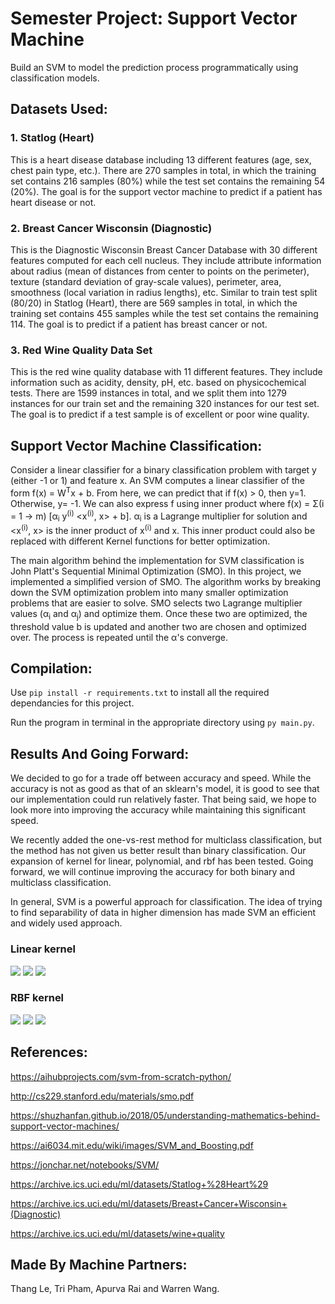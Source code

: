 # Semester Project: Support Vector Machine
Build an SVM to model the prediction process programmatically using classification models.

## Datasets Used:

### 1. Statlog (Heart) 
This is a heart disease database including 13 different features (age, sex, chest pain type, etc.). There are 270 samples in total, in which the training set contains 216 samples (80%) while the test set contains the remaining 54 (20%). The goal is for the support vector machine to predict if a patient has heart disease or not.

### 2. Breast Cancer Wisconsin (Diagnostic)
This is the Diagnostic Wisconsin Breast Cancer Database with 30 different features computed for each cell nucleus. They include attribute information about radius (mean of distances from center to points on the perimeter), texture (standard deviation of gray-scale values), perimeter, area, smoothness (local variation in radius lengths), etc. Similar to train test split (80/20) in Statlog (Heart), there are 569 samples in total, in which the training set contains 455 samples while the test set contains the remaining 114. The goal is to predict if a patient has breast cancer or not.

### 3. Red Wine Quality Data Set
This is the red wine quality database with 11 different features. They include information such as acidity, density, pH, etc. based on physicochemical tests. There are 1599 instances in total, and we split them into 1279 instances for our train set and the remaining 320 instances for our test set. The goal is to predict if a test sample is of excellent or poor wine quality.

## Support Vector Machine Classification:

Consider a linear classifier for a binary classification problem with target y (either -1 or 1) and feature x. An SVM computes a linear classifier of the form f(x) = W<sup>T</sup>x + b. From here, we can predict that if f(x) > 0, then y=1. Otherwise, y= -1. We can also express f using inner product where f(x) = &Sigma;(i = 1 -> m) [&alpha;<sub>i</sub> y<sup>(i)</sup> <x<sup>(i)</sup>, x> + b]. &alpha;<sub>i</sub> is a Lagrange multiplier for solution and <x<sup>(i)</sup>, x> is the inner product of x<sup>(i)</sup> and x. This inner product could also be replaced with different Kernel functions for better optimization.

The main algorithm behind the implementation for SVM classification is John Platt's Sequential Minimal Optimization (SMO). In this project, we implemented a simplified version of SMO. The algorithm works by breaking down the SVM optimization problem into many smaller optimization problems that are easier to solve. SMO selects two Lagrange multiplier values (&alpha;<sub>i</sub> and &alpha;<sub>j</sub>) and optimize them. Once these two are optimized, the threshold value b is updated and another two are chosen and optimized over. The process is repeated until the &alpha;'s converge.

## Compilation:

Use `pip install -r requirements.txt` to install all the required dependancies for this project.

Run the program in terminal in the appropriate directory using `py main.py`.

## Results And Going Forward:

We decided to go for a trade off between accuracy and speed. While the accuracy is not as good as that of an sklearn's model, it is good to see that our implementation could run relatively faster. That being said, we hope to look more into improving the accuracy while maintaining this significant speed.

We recently added the one-vs-rest method for multiclass classification, but the method has not given us better result than binary classification. Our expansion of kernel for linear, polynomial, and rbf has been tested. Going forward, we will continue improving the accuracy for both binary and multiclass classification.

In general, SVM is a powerful approach for classification. The idea of trying to find separability of data in higher dimension has made SVM an efficient and widely used approach.

### Linear kernel
![](imgs/heart_linear.PNG)
![](imgs/breast_linear.PNG)
![](imgs/wine_linear.PNG)

### RBF kernel
![](imgs/heart_rbf.PNG)
![](imgs/breast_rbf.PNG)
![](imgs/wine_rbf.PNG)



## References:

https://aihubprojects.com/svm-from-scratch-python/

http://cs229.stanford.edu/materials/smo.pdf

https://shuzhanfan.github.io/2018/05/understanding-mathematics-behind-support-vector-machines/

https://ai6034.mit.edu/wiki/images/SVM_and_Boosting.pdf

https://jonchar.net/notebooks/SVM/

https://archive.ics.uci.edu/ml/datasets/Statlog+%28Heart%29

https://archive.ics.uci.edu/ml/datasets/Breast+Cancer+Wisconsin+(Diagnostic)

https://archive.ics.uci.edu/ml/datasets/wine+quality

## Made By Machine Partners:

Thang Le, Tri Pham, Apurva Rai and Warren Wang.
